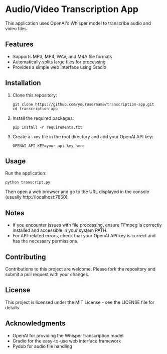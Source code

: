 # Audio/Video Transcription App

This application uses OpenAI's Whisper model to transcribe audio and video files.

## Features

- Supports MP3, MP4, WAV, and M4A file formats
- Automatically splits large files for processing
- Provides a simple web interface using Gradio

## Installation

1. Clone this repository:
   ```
   git clone https://github.com/yourusername/transcription-app.git
   cd transcription-app
   ```

2. Install the required packages:
   ```
   pip install -r requirements.txt
   ```

3. Create a `.env` file in the root directory and add your OpenAI API key:
   ```
   OPENAI_API_KEY=your_api_key_here
   ```

## Usage

Run the application:
```
python transcript.py
```

Then open a web browser and go to the URL displayed in the console (usually http://localhost:7860).

## Notes

- If you encounter issues with file processing, ensure FFmpeg is correctly installed and accessible in your system PATH.
- For API-related errors, check that your OpenAI API key is correct and has the necessary permissions.

## Contributing

Contributions to this project are welcome. Please fork the repository and submit a pull request with your changes.

## License

This project is licensed under the MIT License - see the LICENSE file for details.

## Acknowledgments

- OpenAI for providing the Whisper transcription model
- Gradio for the easy-to-use web interface framework
- Pydub for audio file handling

